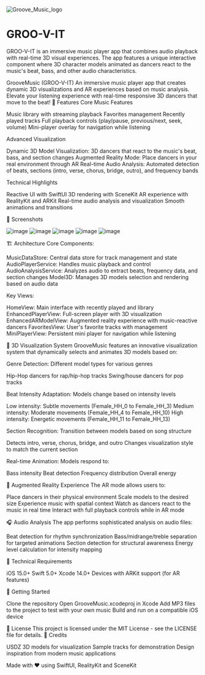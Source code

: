 ![Groove_Music_logo](https://github.com/user-attachments/assets/aff8d171-b84a-4e05-b4fa-56bd2b35015e)

# GROO-V-IT
GROO-V-IT is an immersive music player app that combines audio playback with real-time 3D visual experiences. The app features a unique interactive component where 3D character models animated as dancers react to the music's beat, bass, and other audio characteristics.

GrooveMusic (GROO-V-IT)
An immersive music player app that creates dynamic 3D visualizations and AR experiences based on music analysis. Elevate your listening experience with real-time responsive 3D dancers that move to the beat!
🎵 Features
Core Music Features

Music library with streaming playback
Favorites management
Recently played tracks
Full playback controls (play/pause, previous/next, seek, volume)
Mini-player overlay for navigation while listening

Advanced Visualization

Dynamic 3D Model Visualization: 3D dancers that react to the music's beat, bass, and section changes
Augmented Reality Mode: Place dancers in your real environment through AR
Real-time Audio Analysis: Automated detection of beats, sections (intro, verse, chorus, bridge, outro), and frequency bands

Technical Highlights

Reactive UI with SwiftUI
3D rendering with SceneKit
AR experience with RealityKit and ARKit
Real-time audio analysis and visualization
Smooth animations and transitions

📱 Screenshots

![image](https://github.com/user-attachments/assets/445c761f-41ac-4d66-b27b-481f7510c772)
![image](https://github.com/user-attachments/assets/450fe8b7-934b-4ab1-b020-4e7136815d50)
![image](https://github.com/user-attachments/assets/96b6bb21-e63a-4ea0-ac75-1d94f5839388)
![image](https://github.com/user-attachments/assets/18bf43c7-c272-4802-b507-ba1af395bd2b)
![image](https://github.com/user-attachments/assets/73cf964b-dbd5-47e1-a096-63bd24a50b01)


🏗 Architecture
Core Components:

MusicDataStore: Central data store for track management and state
AudioPlayerService: Handles music playback and control
AudioAnalysisService: Analyzes audio to extract beats, frequency data, and section changes
Model3D: Manages 3D models selection and rendering based on audio data

Key Views:

HomeView: Main interface with recently played and library
EnhancedPlayerView: Full-screen player with 3D visualization
EnhancedARModelView: Augmented reality experience with music-reactive dancers
FavoritesView: User's favorite tracks with management
MiniPlayerView: Persistent mini player for navigation while listening

🎨 3D Visualization System
GrooveMusic features an innovative visualization system that dynamically selects and animates 3D models based on:

Genre Detection: Different model types for various genres 

Hip-Hop dancers for rap/hip-hop tracks
Swing/house dancers for pop tracks


Beat Intensity Adaptation: Models change based on intensity levels

Low intensity: Subtle movements (Female_HH_0 to Female_HH_3)
Medium intensity: Moderate movements (Female_HH_4 to Female_HH_10)
High intensity: Energetic movements (Female_HH_11 to Female_HH_13)


Section Recognition: Transition between models based on song structure

Detects intro, verse, chorus, bridge, and outro
Changes visualization style to match the current section


Real-time Animation: Models respond to:

Bass intensity
Beat detection
Frequency distribution
Overall energy



🌟 Augmented Reality Experience
The AR mode allows users to:

Place dancers in their physical environment
Scale models to the desired size
Experience music with spatial context
Watch as dancers react to the music in real time
Interact with full playback controls while in AR mode

🎧 Audio Analysis
The app performs sophisticated analysis on audio files:

Beat detection for rhythm synchronization
Bass/midrange/treble separation for targeted animations
Section detection for structural awareness
Energy level calculation for intensity mapping

🔧 Technical Requirements

iOS 15.0+
Swift 5.0+
Xcode 14.0+
Devices with ARKit support (for AR features)

🚀 Getting Started

Clone the repository
Open GrooveMusic.xcodeproj in Xcode
Add MP3 files to the project to test with your own music
Build and run on a compatible iOS device


📝 License
This project is licensed under the MIT License - see the LICENSE file for details.
👥 Credits

USDZ 3D models for visualization
Sample tracks for demonstration
Design inspiration from modern music applications


Made with ❤️ using SwiftUI, RealityKit and SceneKit
